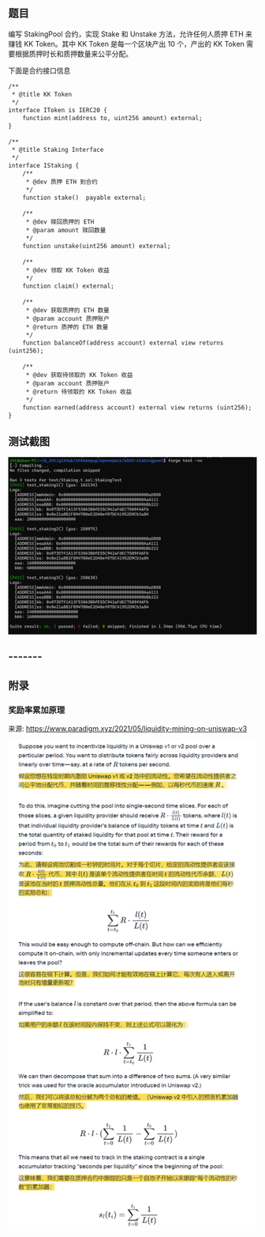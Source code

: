## 题目

编写 StakingPool 合约，实现 Stake 和 Unstake 方法，允许任何人质押 ETH 来赚钱 KK Token。其中 KK Token 是每一个区块产出 10 个，产出的 KK Token 需要根据质押时长和质押数量来公平分配。

下面是合约接口信息

```
/**
 * @title KK Token
 */
interface IToken is IERC20 {
    function mint(address to, uint256 amount) external;
}

/**
 * @title Staking Interface
 */
interface IStaking {
    /**
     * @dev 质押 ETH 到合约
     */
    function stake()  payable external;

    /**
     * @dev 赎回质押的 ETH
     * @param amount 赎回数量
     */
    function unstake(uint256 amount) external;

    /**
     * @dev 领取 KK Token 收益
     */
    function claim() external;

    /**
     * @dev 获取质押的 ETH 数量
     * @param account 质押账户
     * @return 质押的 ETH 数量
     */
    function balanceOf(address account) external view returns (uint256);

    /**
     * @dev 获取待领取的 KK Token 收益
     * @param account 质押账户
     * @return 待领取的 KK Token 收益
     */
    function earned(address account) external view returns (uint256);
}

```

## 测试截图

![测试截图](./resources/test1.png "测试截图")

## -------

## 附录

### 奖励率累加原理

来源: https://www.paradigm.xyz/2021/05/liquidity-mining-on-uniswap-v3

![奖励率累加原理](./resources/rate.png "奖励率累加原理")
